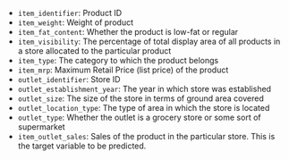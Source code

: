 - `item_identifier`: Product ID
- `item_weight`: Weight of product
- `item_fat_content`: Whether the product is low-fat or regular
- `item_visibility`: The percentage of total display area of all products in a store allocated to the particular product
- `item_type`: The category to which the product belongs
- `item_mrp`: Maximum Retail Price (list price) of the product
- `outlet_identifier`: Store ID
- `outlet_establishment_year`: The year in which store was established
- `outlet_size`: The size of the store in terms of ground area covered
- `outlet_location_type`: The type of area in which the store is located
- `outlet_type`: Whether the outlet is a grocery store or some sort of supermarket
- `item_outlet_sales`: Sales of the product in the particular store. This is the target variable to be predicted.



